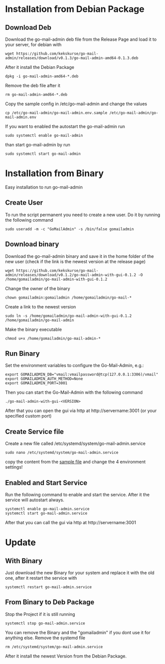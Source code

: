 # Installation from Debian Package

## Download Deb
Download the go-mail-admin deb file from the Release Page and load it to your server, for debian with
```
wget https://github.com/kekskurse/go-mail-admin/releases/download/v0.1.3/go-mail-admin-amd64-0.1.3.deb
```

After it install the Debian Package

```
dpkg -i go-mail-admin-amd64-*.deb
```

Remove the deb file after it

```
rm go-mail-admin-amd64-*.deb 
```

Copy the sample config in /etc/go-mail-admin and change the values
```
cp /etc/go-mail-admin/go-mail-admin.env.sample /etc/go-mail-admin/go-mail-admin.env
```

If you want to enabled the autostart the go-mail-admin run
```
sudo systemctl enable go-mail-admin
```

than start go-mail-admin by run
```
sudo systemctl start go-mail-admin
```

# Installation from Binary
Easy installation to run go-mail-admin

## Create User
To run the script permanent you need to create a new user. Do it by running the following command
```
sudo useradd -m -c "GoMailAdmin" -s /bin/false gomailadmin
```

## Download binary
Download the go-mail-admin binary and save it in the home folder of the new user (check if the link is the newest version at the release page)

```
wget https://github.com/kekskurse/go-mail-admin/releases/download/v0.1.2/go-mail-admin-with-gui-0.1.2 -O /home/gomailadmin/go-mail-admin-with-gui-0.1.2 
```
Change the owner of the binary
```
chown gomailadmin:gomailadmin /home/gomailadmin/go-mail-*
```

Create a link to the newest version
```
sudo ln -s /home/gomailadmin/go-mail-admin-with-gui-0.1.2 /home/gomailadmin/go-mail-admin
```

Make the binary executable

```
chmod u+x /home/gomailadmin/go-mail-admin-*
```

## Run Binary
Set the environment variables to configure the Go-Mail-Admin, e.g.:
```
export GOMAILADMIN_DB="vmail:vmailpassword@tcp(127.0.0.1:3306)/vmail"
export GOMAILADMIN_AUTH_METHOD=None
export GOMAILADMIN_PORT=3001
```

Then you can start the Go-Mail-Admin with the following command
```
./go-mail-admin-with-gui-<VERSION>
```

After that you can open the gui via http at http://servername:3001 (or your specified custom port)

## Create Service file
Create a new file called /etc/systemd/system/go-mail-admin.service
```
sudo nano /etc/systemd/system/go-mail-admin.service
```
copy the content from the [sample file](https://github.com/kekskurse/go-mail-admin/blob/master/docs/go-mail-admin.service) and change the 4 environment settings!

## Enabled and Start Service
Run the following command to enable and start the service. After it the service will autostart always.

```
systemctl enable go-mail-admin.service
systemctl start go-mail-admin.service
```

After that you can call the gui via http at http://servername:3001



# Update

## With Binary
Just download the new Binary for your system and replace it with the old one, after it restart the service with
```
systemctl restart go-mail-admin.service
```

## From Binary to Deb Package 
Stop the Project if it is still running
```
systemctl stop go-mail-admin.service
```
You can remove the Binary and the "gomailadmin" if you dont use it for anything else. Remove the systemd file
```
rm /etc/systemd/system/go-mail-admin.service
```
After it install the newest Version from the Debian Package.